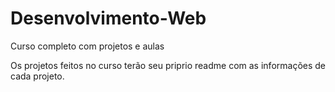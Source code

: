 # Desenvolvimento-Web
Curso completo com projetos e aulas

Os projetos feitos no curso terão seu priprio readme com as informações de cada projeto.
